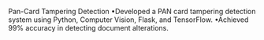 Pan-Card Tampering Detection
•Developed a PAN card tampering detection system using Python, Computer Vision, Flask, and TensorFlow.
•Achieved 99% accuracy in detecting document alterations.
